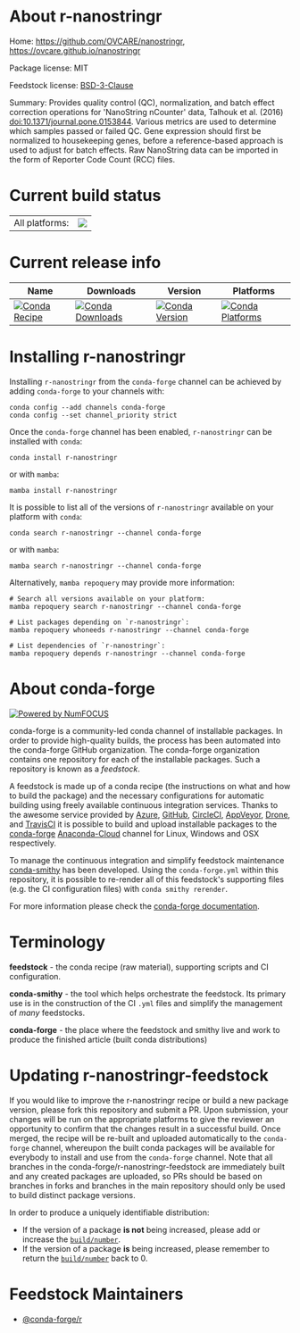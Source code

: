 About r-nanostringr
===================

Home: https://github.com/OVCARE/nanostringr, https://ovcare.github.io/nanostringr

Package license: MIT

Feedstock license: [BSD-3-Clause](https://github.com/conda-forge/r-nanostringr-feedstock/blob/main/LICENSE.txt)

Summary: Provides quality control (QC), normalization, and batch effect correction operations for 'NanoString nCounter' data, Talhouk et al. (2016) <doi:10.1371/journal.pone.0153844>.  Various metrics are used to determine which samples passed or failed QC.  Gene expression should first be normalized to housekeeping genes, before a reference-based approach is used to adjust for batch effects.  Raw NanoString data can be imported in the form of Reporter Code Count (RCC) files.

Current build status
====================


<table><tr><td>All platforms:</td>
    <td>
      <a href="https://dev.azure.com/conda-forge/feedstock-builds/_build/latest?definitionId=11381&branchName=main">
        <img src="https://dev.azure.com/conda-forge/feedstock-builds/_apis/build/status/r-nanostringr-feedstock?branchName=main">
      </a>
    </td>
  </tr>
</table>

Current release info
====================

| Name | Downloads | Version | Platforms |
| --- | --- | --- | --- |
| [![Conda Recipe](https://img.shields.io/badge/recipe-r--nanostringr-green.svg)](https://anaconda.org/conda-forge/r-nanostringr) | [![Conda Downloads](https://img.shields.io/conda/dn/conda-forge/r-nanostringr.svg)](https://anaconda.org/conda-forge/r-nanostringr) | [![Conda Version](https://img.shields.io/conda/vn/conda-forge/r-nanostringr.svg)](https://anaconda.org/conda-forge/r-nanostringr) | [![Conda Platforms](https://img.shields.io/conda/pn/conda-forge/r-nanostringr.svg)](https://anaconda.org/conda-forge/r-nanostringr) |

Installing r-nanostringr
========================

Installing `r-nanostringr` from the `conda-forge` channel can be achieved by adding `conda-forge` to your channels with:

```
conda config --add channels conda-forge
conda config --set channel_priority strict
```

Once the `conda-forge` channel has been enabled, `r-nanostringr` can be installed with `conda`:

```
conda install r-nanostringr
```

or with `mamba`:

```
mamba install r-nanostringr
```

It is possible to list all of the versions of `r-nanostringr` available on your platform with `conda`:

```
conda search r-nanostringr --channel conda-forge
```

or with `mamba`:

```
mamba search r-nanostringr --channel conda-forge
```

Alternatively, `mamba repoquery` may provide more information:

```
# Search all versions available on your platform:
mamba repoquery search r-nanostringr --channel conda-forge

# List packages depending on `r-nanostringr`:
mamba repoquery whoneeds r-nanostringr --channel conda-forge

# List dependencies of `r-nanostringr`:
mamba repoquery depends r-nanostringr --channel conda-forge
```


About conda-forge
=================

[![Powered by
NumFOCUS](https://img.shields.io/badge/powered%20by-NumFOCUS-orange.svg?style=flat&colorA=E1523D&colorB=007D8A)](https://numfocus.org)

conda-forge is a community-led conda channel of installable packages.
In order to provide high-quality builds, the process has been automated into the
conda-forge GitHub organization. The conda-forge organization contains one repository
for each of the installable packages. Such a repository is known as a *feedstock*.

A feedstock is made up of a conda recipe (the instructions on what and how to build
the package) and the necessary configurations for automatic building using freely
available continuous integration services. Thanks to the awesome service provided by
[Azure](https://azure.microsoft.com/en-us/services/devops/), [GitHub](https://github.com/),
[CircleCI](https://circleci.com/), [AppVeyor](https://www.appveyor.com/),
[Drone](https://cloud.drone.io/welcome), and [TravisCI](https://travis-ci.com/)
it is possible to build and upload installable packages to the
[conda-forge](https://anaconda.org/conda-forge) [Anaconda-Cloud](https://anaconda.org/)
channel for Linux, Windows and OSX respectively.

To manage the continuous integration and simplify feedstock maintenance
[conda-smithy](https://github.com/conda-forge/conda-smithy) has been developed.
Using the ``conda-forge.yml`` within this repository, it is possible to re-render all of
this feedstock's supporting files (e.g. the CI configuration files) with ``conda smithy rerender``.

For more information please check the [conda-forge documentation](https://conda-forge.org/docs/).

Terminology
===========

**feedstock** - the conda recipe (raw material), supporting scripts and CI configuration.

**conda-smithy** - the tool which helps orchestrate the feedstock.
                   Its primary use is in the construction of the CI ``.yml`` files
                   and simplify the management of *many* feedstocks.

**conda-forge** - the place where the feedstock and smithy live and work to
                  produce the finished article (built conda distributions)


Updating r-nanostringr-feedstock
================================

If you would like to improve the r-nanostringr recipe or build a new
package version, please fork this repository and submit a PR. Upon submission,
your changes will be run on the appropriate platforms to give the reviewer an
opportunity to confirm that the changes result in a successful build. Once
merged, the recipe will be re-built and uploaded automatically to the
`conda-forge` channel, whereupon the built conda packages will be available for
everybody to install and use from the `conda-forge` channel.
Note that all branches in the conda-forge/r-nanostringr-feedstock are
immediately built and any created packages are uploaded, so PRs should be based
on branches in forks and branches in the main repository should only be used to
build distinct package versions.

In order to produce a uniquely identifiable distribution:
 * If the version of a package **is not** being increased, please add or increase
   the [``build/number``](https://docs.conda.io/projects/conda-build/en/latest/resources/define-metadata.html#build-number-and-string).
 * If the version of a package **is** being increased, please remember to return
   the [``build/number``](https://docs.conda.io/projects/conda-build/en/latest/resources/define-metadata.html#build-number-and-string)
   back to 0.

Feedstock Maintainers
=====================

* [@conda-forge/r](https://github.com/conda-forge/r/)

